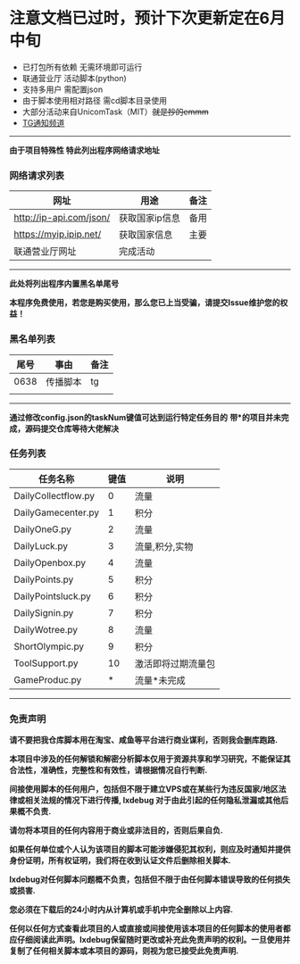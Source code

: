# 注意文档已过时，预计下次更新定在6月中旬
* 已打包所有依赖 无需环境即可运行
* 联通营业厅 活动脚本(python)
* 支持多用户 需配置json
* 由于脚本使用相对路径 需cd脚本目录使用
* 大部分活动来自UnicomTask（MIT）~~就是抄的emmm~~
* [TG通知频道](https://t.me/unicomplus)

-------

**由于项目特殊性 特此列出程序网络请求地址**
### 网络请求列表
|网址 |用途 |备注 |
|---|---|---|
| http://ip-api.com/json/ | 获取国家ip信息 | 备用 |
| https://myip.ipip.net/ | 获取国家信息| 主要 |
| 联通营业厅网址 | 完成活动 |  |

-------

**此处将列出程序内置黑名单尾号**

**本程序免费使用，若您是购买使用，那么您已上当受骗，请提交Issue维护您的权益！**

### 黑名单列表
|  尾号| 事由 | 备注 |
|---|---|---|
| 0638 | 传播脚本 | tg |
|  |  |  |

-------
**通过修改config.json的taskNum键值可达到运行特定任务目的**
**带*的项目并未完成，源码提交仓库等待大佬解决**

### 任务列表
| 任务名称 | 键值 | 说明 |
|---|---|---|
| DailyCollectflow.py | 0 | 流量 |
| DailyGamecenter.py | 1 | 积分 |
| DailyOneG.py | 2 | 流量 |
| DailyLuck.py | 3 | 流量,积分,实物 |
| DailyOpenbox.py | 4 | 流量 |
| DailyPoints.py | 5 | 积分 |
| DailyPointsluck.py | 6 | 积分 |
| DailySignin.py | 7 | 积分 |
| DailyWotree.py | 8 | 流量 |
| ShortOlympic.py | 9 | 积分 |
| ToolSupport.py | 10 | 激活即将过期流量包 |
| GameProduc.py | * | 流量*未完成
-------

### 免责声明
**请不要把我仓库脚本用在淘宝、咸鱼等平台进行商业谋利，否则我会删库跑路.**

**本项目中涉及的任何解锁和解密分析脚本仅用于资源共享和学习研究，不能保证其合法性，准确性，完整性和有效性，请根据情况自行判断.**

**间接使用脚本的任何用户，包括但不限于建立VPS或在某些行为违反国家/地区法律或相关法规的情况下进行传播, lxdebug 对于由此引起的任何隐私泄漏或其他后果概不负责.**

**请勿将本项目的任何内容用于商业或非法目的，否则后果自负.**

**如果任何单位或个人认为该项目的脚本可能涉嫌侵犯其权利，则应及时通知并提供身份证明，所有权证明，我们将在收到认证文件后删除相关脚本.**

**lxdebug对任何脚本问题概不负责，包括但不限于由任何脚本错误导致的任何损失或损害.**

**您必须在下载后的24小时内从计算机或手机中完全删除以上内容.**

**任何以任何方式查看此项目的人或直接或间接使用该本项目的任何脚本的使用者都应仔细阅读此声明。lxdebug保留随时更改或补充此免责声明的权利。一旦使用并复制了任何相关脚本或本项目的源码，则视为您已接受此免责声明.**


